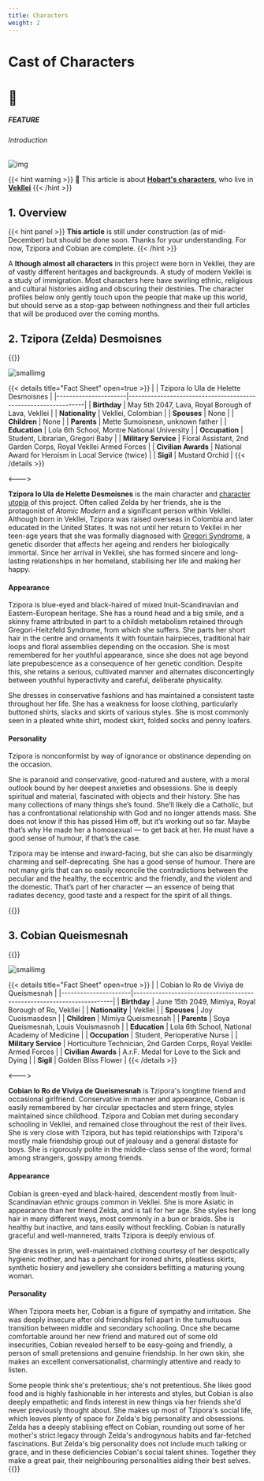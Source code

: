 ```yaml
---
title: Characters
weight: 2
---
```

<style>
.markdown a {
color: var(--color-orange);
}
.markdown a.anchor {
color: var(--color-orange);
}
</style>

<div id="headerbox">
  <h1 class="title">Cast of Characters</h1>
  <h1 class="emoji">🦚</h1>
</div>
<div style="clear: both;"></div>

<h5 span class="tag orange"> FEATURE </h5>
<h6 span class="sitetag">Introduction</h6>

![img](/images/roadtrip.jpg)

{{< hint warning >}}
🌺 This article is about [**Hobart's characters**](/millmint/intro/#utopia-as-character), who live in [**Vekllei**](/millmint/vekllei)
{{< /hint >}}

## 1. Overview

{{< hint panel >}}
**This article** is still under construction (as of mid-December) but should be done soon. Thanks for your understanding. For now, Tzipora and Cobian are complete.
{{< /hint >}}

<span class="fc">A</span>
**lthough almost all characters** in this project were born in Vekllei, they are of vastly different heritages and backgrounds. A study of modern Vekllei is a study of immigration. Most characters here have swirling ethnic, religious and cultural histories aiding and obscuring their destinies. The character profiles below only gently touch upon the people that make up this world, but should serve as a stop-gap between nothingness and their full articles that will be produced over the coming months.

## 2. Tzipora (Zelda) Desmoisnes

{{<columns>}}


![smallimg](/images/mastheads/tzipora.jpg)

{{< details title="Fact Sheet" open=true >}}
|                      | Tzipora lo Ula de Helette Desmoisnes                           |
|----------------------|----------------------------------------------------------------|
| **Birthday**         | May 5th 2047, Lava, Royal Borough of Lava, Vekllei             |
| **Nationality**      | Vekllei, Colombian                                             |
| **Spouses**          | None                                                           |
| **Children**         | None                                                           |
| **Parents**          | Mette Sumoisnesn, unknown father                               |
| **Education**        | Lola 6th School, Montre National University                    |
| **Occupation**       | Student, Librarian, Gregori Baby                               |
| **Military Service** | Floral Assistant, 2nd Garden Corps, Royal Vekllei Armed Forces |
| **Civilian Awards**  | National Award for Heroism in Local Service (twice)            |
| **Sigil**            | Mustard Orchid                                                 |
{{< /details >}}

<--->

**Tzipora lo Ula de Helette Desmoisnes** is the main character and [character utopia](/millmint/intro/#utopia-as-character) of this project. Often called Zelda by her friends, she is the protagonist of *Atomic Modern* and a significant person within Vekllei. Although born in Vekllei, Tzipora was raised overseas in Colombia and later educated in the United States. It was not until her return to Vekllei in her teen-age years that she was formally diagnosed with [Gregori Syndrome](/posts/2020-08-12-ageless/), a genetic disorder that affects her ageing and renders her biologically immortal. Since her arrival in Vekllei, she has formed sincere and long-lasting relationships in her homeland, stabilising her life and making her happy.

#### Appearance

Tzipora is blue-eyed and black-haired of mixed Inuit-Scandinavian and Eastern-European heritage. She has a round head and a big smile, and a skinny frame attributed in part to a childish metabolism retained through Gregori-Heitzfeld Syndrome, from which she suffers. She parts her short hair in the centre and ornaments it with fountain hairpieces, traditional hair loops and floral assemblies depending on the occasion. She is most remembered for her youthful appearance, since she does not age beyond late prepubescence as a consequence of her genetic condition. Despite this, she retains a serious, cultivated manner and alternates disconcertingly between youthful hyperactivity and careful, deliberate physicality.

She dresses in conservative fashions and has maintained a consistent taste throughout her life. She has a weakness for loose clothing, particularly buttoned shirts, slacks and skirts of various styles. She is most commonly seen in a pleated white shirt, modest skirt, folded socks and penny loafers.

#### Personality

Tzipora is nonconformist by way of ignorance or obstinance depending on the occasion.

She is paranoid and conservative, good-natured and austere, with a moral outlook bound by her deepest anxieties and obsessions. She is deeply spiritual and material, fascinated with objects and their history. She has many collections of many things she’s found. She’ll likely die a Catholic, but has a confrontational relationship with God and no longer attends mass. She does not know if this has pissed Him off, but it’s working out so far. Maybe that’s why He made her a homosexual — to get back at her. He must have a good sense of humour, if that’s the case.

Tzipora may be intense and inward-facing, but she can also be disarmingly charming and self-deprecating. She has a good sense of humour. There are not many girls that can so easily reconcile the contradictions between the peculiar and the healthy, the eccentric and the friendly, and the violent and the domestic. That’s part of her character — an essence of being that radiates decency, good taste and a respect for the spirit of all things.

{{</columns>}}

## 3. Cobian Queismesnah

{{<columns>}}

![smallimg](/images/mastheads/cobian.jpg)

{{< details title="Fact Sheet" open=true >}}
|                      | Cobian lo Ro de Viviya de Queismesnah                                 |
|----------------------|-----------------------------------------------------------------------|
| **Birthday**         | June 15th 2049, Mimiya, Royal Borough of Ro, Vekllei                  |
| **Nationality**      | Vekllei                                                               |
| **Spouses**          | Joy Cuoismasdesn                                                      |
| **Children**         | Mimiya Queismesnah                                                    |
| **Parents**          | Soya Queismesnah, Louis Vouismasnoh                                   |
| **Education**        | Lola 6th School, National Academy of Medicine                         |
| **Occupation**       | Student, Perioperative Nurse                                          |
| **Military Service** | Horticulture Technician, 2nd Garden Corps, Royal Vekllei Armed Forces |
| **Civilian Awards**  | A.r.F. Medal for Love to the Sick and Dying                           |
| **Sigil**            | Golden Bliss Flower                                                   |
{{< /details >}}

<--->

**Cobian lo Ro de Viviya de Queismesnah** is Tzipora's longtime friend and occasional girlfriend. Conservative in manner and appearance, Cobian is easily remembered by her circular spectacles and stern fringe, styles maintained since childhood. Tzipora and Cobian met during secondary schooling in Vekllei, and remained close throughout the rest of their lives. She is very close with Tzipora, but has tepid relationships with Tzipora's mostly male friendship group out of jealousy and a general distaste for boys. She is rigorously polite in the middle-class sense of the word; formal among strangers, gossipy among friends.

#### Appearance

Cobian is green-eyed and black-haired, descendent mostly from Inuit-Scandinavian ethnic groups common in Vekllei. She is more Asiatic in appearance than her friend Zelda, and is tall for her age. She styles her long hair in many different ways, most commonly in a bun or braids. She is healthy but inactive, and tans easily without freckling. Cobian is naturally graceful and well-mannered, traits Tzipora is deeply envious of.

She dresses in prim, well-maintained clothing courtesy of her despotically hygienic mother, and has a penchant for ironed shirts, pleatless skirts, synthetic hosiery and jewellery she considers befitting a maturing young woman.

#### Personality

When Tzipora meets her, Cobian is a figure of sympathy and irritation. She was deeply insecure after old friendships fell apart in the tumultuous transition between middle and secondary schooling. Once she became comfortable around her new friend and matured out of some old insecurities, Cobian revealed herself to be easy-going and friendly, a person of small pretensions and genuine friendship. In her own skin, she makes an excellent conversationalist, charmingly attentive and ready to listen.

Some people think she's pretentious; she's not pretentious. She likes good food and is highly fashionable in her interests and styles, but Cobian is also deeply empathetic and finds interest in new things via her friends she'd never previously thought about. She makes up most of Tzipora's social life, which leaves plenty of space for Zelda's big personality and obsessions. Zelda has a deeply stablising effect on Cobian, rounding out some of her mother's strict legacy through Zelda's androgynous habits and far-fetched fascinations. But Zelda's big personality does not include much talking or grace, and in these deficiencies Cobian's social talent shines. Together they make a great pair, their neighbouring personalities aiding their best selves.
{{</columns>}}
